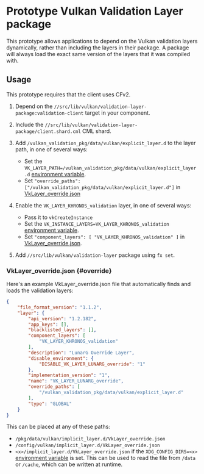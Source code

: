 # Prototype Vulkan Validation Layer package

This prototype allows applications to depend on the Vulkan validation layers
dynamically, rather than including the layers in their package. A package will
always load the exact same version of the layers that it was compiled with.

## Usage

This prototype requires that the client uses CFv2.

1. Depend on the `//src/lib/vulkan/validation-layer-package:validation-client`
  target in your component.
2. Include the `//src/lib/vulkan/validation-layer-package/client.shard.cml` CML shard.
3. Add `/vulkan_validation_pkg/data/vulkan/explicit_layer.d` to the layer path, in one of several ways:

    * Set the `VK_LAYER_PATH=/vulkan_validation_pkg/data/vulkan/explicit_layer.d` [environment variable][environ].
    * Set `"override_paths": ["/vulkan_validation_pkg/data/vulkan/explicit_layer.d"]` in [VkLayer_override.json](#override)

4. Enable the `VK_LAYER_KHRONOS_validation` layer, in one of several ways:

    * Pass it to `vkCreateInstance`
    * Set the `VK_INSTANCE_LAYERS=VK_LAYER_KHRONOS_validation` [environment variable][environ].
    * Set `"component_layers": [ "VK_LAYER_KHRONOS_validation" ]` in [VkLayer_override.json](#override).

5. Add `//src/lib/vulkan/validation-layer` package using `fx set`.

### VkLayer_override.json {#override}

Here's an example VkLayer_override.json file that automatically finds and loads
the validation layers:

```json
{
    "file_format_version": "1.1.2",
    "layer": {
        "api_version": "1.2.182",
        "app_keys": [],
        "blacklisted_layers": [],
        "component_layers": [
            "VK_LAYER_KHRONOS_validation"
        ],
        "description": "LunarG Override Layer",
        "disable_environment": {
            "DISABLE_VK_LAYER_LUNARG_override": "1"
        },
        "implementation_version": "1",
        "name": "VK_LAYER_LUNARG_override",
        "override_paths": [
            "/vulkan_validation_pkg/data/vulkan/explicit_layer.d"
        ],
        "type": "GLOBAL"
    }
}
```

This can be placed at any of these paths:

* `/pkg/data/vulkan/implicit_layer.d/VkLayer_override.json`
* `/config/vulkan/implicit_layer.d/VkLayer_override.json`
* `<x>/implicit_layer.d/VkLayer_override.json` if the `XDG_CONFIG_DIRS=<x>`
  [environment variable][environ] is set. This can be used to read the file from
  `/data` or `/cache`, which can be written at runtime.

[environ]: docs/concepts/components/v2/elf_runner.md#environment_variables
